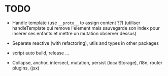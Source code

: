# TODO

- Handle template (use `__proto__` to assign content ??) (utiliser handleTemplate qui remove l'element mais sauvegarde son index pour inserer ses enfants et mettre un mutation observer dessus)

- Separate reactive (with refactoring), utils and types in other packages
- script auto build, release ...

- Collapse, anchor, intersect, mutation, persist (localStorage), i18n, router plugins, (jsx)
